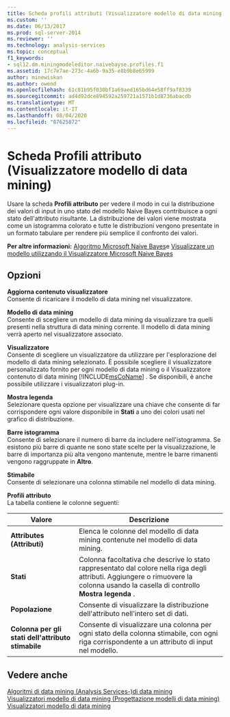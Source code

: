 ```yaml
---
title: Scheda profili attributi (Visualizzatore modello di data mining) | Microsoft Docs
ms.custom: ''
ms.date: 06/13/2017
ms.prod: sql-server-2014
ms.reviewer: ''
ms.technology: analysis-services
ms.topic: conceptual
f1_keywords:
- sql12.dm.miningmodeleditor.naivebayse.profiles.f1
ms.assetid: 17c7e7ae-273c-4a6b-9a35-e8b9b8e65999
author: minewiskan
ms.author: owend
ms.openlocfilehash: 61c81b95f030bf1a69aed165bd64e58ff9af8339
ms.sourcegitcommit: ad4d92dce894592a259721a1571b1d8736abacdb
ms.translationtype: MT
ms.contentlocale: it-IT
ms.lasthandoff: 08/04/2020
ms.locfileid: "87625872"
---
```

# <a name="attribute-profiles-tab-mining-model-viewer"></a>Scheda Profili attributo (Visualizzatore modello di data mining)
  Usare la scheda **Profili attributo** per vedere il modo in cui la distribuzione dei valori di input in uno stato del modello Naive Bayes contribuisce a ogni stato dell'attributo risultante. La distribuzione dei valori viene mostrata come un istogramma colorato e tutte le distribuzioni vengono presentate in un formato tabulare per rendere più semplice il confronto dei valori.  
  
 **Per altre informazioni:** [Algoritmo Microsoft Naive Bayes](data-mining/microsoft-naive-bayes-algorithm.md)e [Visualizzare un modello utilizzando il Visualizzatore Microsoft Naive Bayes](data-mining/browse-a-model-using-the-microsoft-naive-bayes-viewer.md)  
  
## <a name="options"></a>Opzioni  
 **Aggiorna contenuto visualizzatore**  
 Consente di ricaricare il modello di data mining nel visualizzatore.  
  
 **Modello di data mining**  
 Consente di scegliere un modello di data mining da visualizzare tra quelli presenti nella struttura di data mining corrente. Il modello di data mining verrà aperto nel visualizzatore associato.  
  
 **Visualizzatore**  
 Consente di scegliere un visualizzatore da utilizzare per l'esplorazione del modello di data mining selezionato. È possibile scegliere il visualizzatore personalizzato fornito per ogni modello di data mining o il Visualizzatore contenuto di data mining [!INCLUDE[msCoName](../includes/msconame-md.md)] . Se disponibili, è anche possibile utilizzare i visualizzatori plug-in.  
  
 **Mostra legenda**  
 Selezionare questa opzione per visualizzare una chiave che consente di far corrispondere ogni valore disponibile in **Stati** a uno dei colori usati nel grafico di distribuzione.  
  
 **Barre istogramma**  
 Consente di selezionare il numero di barre da includere nell'istogramma. Se esistono più barre di quante ne sono state scelte per la visualizzazione, le barre di importanza più alta vengono mantenute, mentre le barre rimanenti vengono raggruppate in **Altro**.  
  
 **Stimabile**  
 Consente di selezionare una colonna stimabile nel modello di data mining.  
  
 **Profili attributo**  
 La tabella contiene le colonne seguenti:  
  
|Valore|Descrizione|  
|-----------|-----------------|  
|**Attributes (Attributi)**|Elenca le colonne del modello di data mining contenute nel modello di data mining.|  
|**Stati**|Colonna facoltativa che descrive lo stato rappresentato dal colore nella riga degli attributi. Aggiungere o rimuovere la colonna usando la casella di controllo **Mostra legenda** .|  
|**Popolazione**|Consente di visualizzare la distribuzione dell'attributo nell'intero set di dati.|  
|**Colonna per gli stati dell'attributo stimabile**|Consente di visualizzare una colonna per ogni stato della colonna stimabile, con ogni riga corrispondente a un attributo di input nel modello.|  
  
## <a name="see-also"></a>Vedere anche  
 [Algoritmi di data mining &#40;Analysis Services-&#41;di data mining](data-mining/data-mining-algorithms-analysis-services-data-mining.md)   
 [Visualizzatori modello di data mining &#40;Progettazione modelli di data mining&#41;](mining-model-viewers-data-mining-model-designer.md)   
 [Visualizzatori modello di data mining](data-mining/data-mining-model-viewers.md)  
  
  
